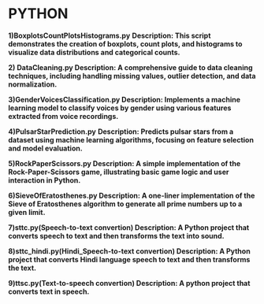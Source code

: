 # PYTHON


**1)BoxplotsCountPlotsHistograms.py**
**Description: This script demonstrates the creation of boxplots, count plots, and histograms to visualize data distributions and categorical counts.**

**2) DataCleaning.py
Description: A comprehensive guide to data cleaning techniques, including handling missing values, outlier detection, and data normalization.**

**3)GenderVoicesClassification.py
Description: Implements a machine learning model to classify voices by gender using various features extracted from voice recordings.**

**4)PulsarStarPrediction.py**
**Description: Predicts pulsar stars from a dataset using machine learning algorithms, focusing on feature selection and model evaluation.**

**5)RockPaperScissors.py
Description: A simple implementation of the Rock-Paper-Scissors game, illustrating basic game logic and user interaction in Python.**

**6)SieveOfEratosthenes.py
Description: A one-liner implementation of the Sieve of Eratosthenes algorithm to generate all prime numbers up to a given limit.**

**7)sttc.py(Speech-to-text convertion)
Description: A Python project that converts speech to text and then transforms the text into sound.**

**8)sttc_hindi.py(Hindi_Speech-to-text convertion)
Description: A Python project that converts Hindi language speech to text and then transforms the text.**

**9)ttsc.py(Text-to-speech convertion)
Description: A python project that converts text in speech.**
